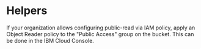 
# Helpers

If your organization allows configuring public-read via IAM policy, apply an Object Reader policy
to the "Public Access" group on the bucket. This can be done in the IBM Cloud Console.
